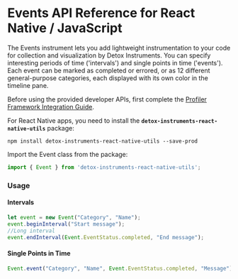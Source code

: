 # Events API Reference for React Native / JavaScript

The Events instrument lets you add lightweight instrumentation to your code for collection and visualization by Detox Instruments. You can specify interesting periods of time ('intervals') and single points in time ('events'). Each event can be marked as completed or errored, or as 12 different general-purpose categories, each displayed with its own color in the timeline pane.

Before using the provided developer APIs, first complete the [Profiler Framework Integration Guide](XcodeIntegrationGuide.md).

For React Native apps, you need to install the **`detox-instruments-react-native-utils`** package:

```shell
npm install detox-instruments-react-native-utils --save-prod
```

Import the Event class from the package:

```javascript
import { Event } from 'detox-instruments-react-native-utils';
```

### Usage

#### Intervals

```javascript
let event = new Event("Category", "Name");
event.beginInterval("Start message");
//Long interval
event.endInterval(Event.EventStatus.completed, "End message");
```

#### Single Points in Time

```javascript
Event.event("Category", "Name", Event.EventStatus.completed, "Message");
```

